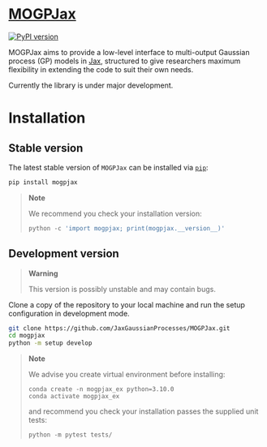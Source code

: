# [MOGPJax](https://github.com/JaxGaussianProcesses/MOGPJax)

[![PyPI version](https://badge.fury.io/py/MOGPJax.svg)](https://badge.fury.io/py/MOGPJax)

MOGPJax aims to provide a low-level interface to multi-output Gaussian process (GP) models in [Jax](https://github.com/google/jax), structured to give researchers maximum flexibility in extending the code to suit their own needs.

Currently the library is under major development.

# Installation

## Stable version

The latest stable version of `MOGPJax` can be installed via [`pip`](https://pip.pypa.io/en/stable/):

```bash
pip install mogpjax
```

> **Note**
>
> We recommend you check your installation version:
> ```python
> python -c 'import mogpjax; print(mogpjax.__version__)'
> ```



## Development version
> **Warning**
>
> This version is possibly unstable and may contain bugs. 

Clone a copy of the repository to your local machine and run the setup configuration in development mode.
```bash
git clone https://github.com/JaxGaussianProcesses/MOGPJax.git
cd mogpjax
python -m setup develop
```

> **Note**
>
> We advise you create virtual environment before installing:
> ```
> conda create -n mogpjax_ex python=3.10.0
> conda activate mogpjax_ex
>  ```
>
> and recommend you check your installation passes the supplied unit tests:
>
> ```python
> python -m pytest tests/
> ```
